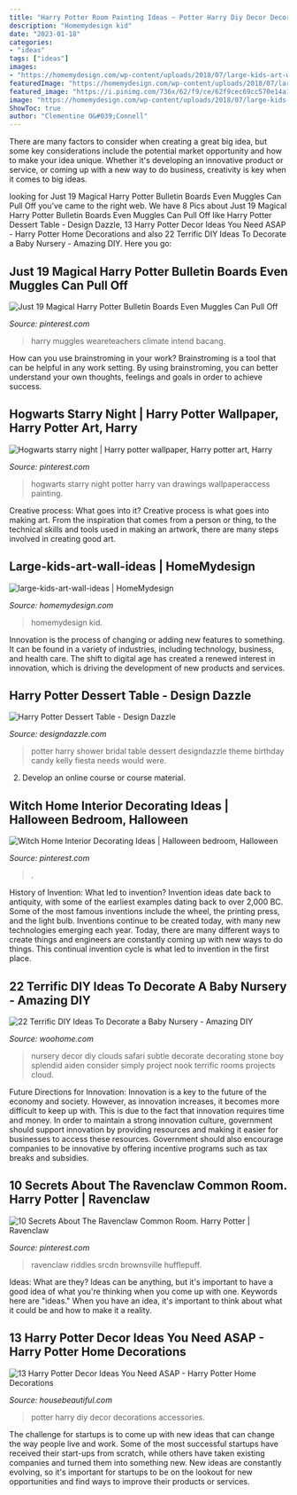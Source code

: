 ```yaml
---
title: "Harry Potter Room Painting Ideas ~ Potter Harry Diy Decor Decorations Accessories"
description: "Homemydesign kid"
date: "2023-01-18"
categories:
- "ideas"
tags: ["ideas"]
images:
- "https://homemydesign.com/wp-content/uploads/2018/07/large-kids-art-wall-ideas.jpg"
featuredImage: "https://homemydesign.com/wp-content/uploads/2018/07/large-kids-art-wall-ideas.jpg"
featured_image: "https://i.pinimg.com/736x/62/f9/ce/62f9cec69cc570e14a1aa73a818de7a0.jpg"
image: "https://homemydesign.com/wp-content/uploads/2018/07/large-kids-art-wall-ideas.jpg"
ShowToc: true
author: "Clementine O&#039;Connell"
---
```



There are many factors to consider when creating a great big idea, but some key considerations include the potential market opportunity and how to make your idea unique. Whether it's developing an innovative product or service, or coming up with a new way to do business, creativity is key when it comes to big ideas.

	

		
looking for Just 19 Magical Harry Potter Bulletin Boards Even Muggles Can Pull Off you've came to the right web. We have 8 Pics about Just 19 Magical Harry Potter Bulletin Boards Even Muggles Can Pull Off like Harry Potter Dessert Table - Design Dazzle, 13 Harry Potter Decor Ideas You Need ASAP - Harry Potter Home Decorations and also 22 Terrific DIY Ideas To Decorate a Baby Nursery - Amazing DIY. Here you go:
		
    
## Just 19 Magical Harry Potter Bulletin Boards Even Muggles Can Pull Off

<img loading=lazy src="https://i.pinimg.com/736x/62/f9/ce/62f9cec69cc570e14a1aa73a818de7a0.jpg" onerror="this.onerror=null;this.src='https://tse2.mm.bing.net/th?id=OIP.Uu4AstiHHsO8_jkkA4lWfwHaPj&amp;pid=15.1';" alt="Just 19 Magical Harry Potter Bulletin Boards Even Muggles Can Pull Off">

_Source: pinterest.com_

>harry muggles weareteachers climate intend bacang. 

	

How can you use brainstroming in your work?
Brainstroming is a tool that can be helpful in any work setting. By using brainstroming, you can better understand your own thoughts, feelings and goals in order to achieve success.

    
## Hogwarts Starry Night | Harry Potter Wallpaper, Harry Potter Art, Harry

<img loading=lazy src="https://i.pinimg.com/736x/8f/d3/2f/8fd32f68fe46dc3264caacaafb5a276b.jpg" onerror="this.onerror=null;this.src='https://tse4.mm.bing.net/th?id=OIP.dALza_vrUv3xuj1D0zN1NQHaJP&amp;pid=15.1';" alt="Hogwarts starry night | Harry potter wallpaper, Harry potter art, Harry">

_Source: pinterest.com_

>hogwarts starry night potter harry van drawings wallpaperaccess painting. 

	

Creative process: What goes into it?
Creative process is what goes into making art. From the inspiration that comes from a person or thing, to the technical skills and tools used in making an artwork, there are many steps involved in creating good art.

    
## Large-kids-art-wall-ideas | HomeMydesign

<img loading=lazy src="https://homemydesign.com/wp-content/uploads/2018/07/large-kids-art-wall-ideas.jpg" onerror="this.onerror=null;this.src='https://tse2.mm.bing.net/th?id=OIP._kyggLcT9nrQ1u0hSBCGRwHaLI&amp;pid=15.1';" alt="large-kids-art-wall-ideas | HomeMydesign">

_Source: homemydesign.com_

>homemydesign kid. 

	

Innovation is the process of changing or adding new features to something. It can be found in a variety of industries, including technology, business, and health care. The shift to digital age has created a renewed interest in innovation, which is driving the development of new products and services.

    
## Harry Potter Dessert Table - Design Dazzle

<img loading=lazy src="http://www.designdazzle.com/wp-content/uploads/2013/08/Kelly-Bridal-Shower-Harry-Potter-10.jpg" onerror="this.onerror=null;this.src='https://tse4.mm.bing.net/th?id=OIP.FmTXzgkzqsSC4ZGe4jfflgAAAA&amp;pid=15.1';" alt="Harry Potter Dessert Table - Design Dazzle">

_Source: designdazzle.com_

>potter harry shower bridal table dessert designdazzle theme birthday candy kelly fiesta needs would were. 

	

2. Develop an online course or course material.

    
## Witch Home Interior Decorating Ideas | Halloween Bedroom, Halloween

<img loading=lazy src="https://i.pinimg.com/736x/f9/a2/c7/f9a2c748425d53faa7522920176baa40.jpg" onerror="this.onerror=null;this.src='https://tse4.mm.bing.net/th?id=OIP.rcTZiFjryBr0cljlBrKkFQHaLG&amp;pid=15.1';" alt="Witch Home Interior Decorating Ideas | Halloween bedroom, Halloween">

_Source: pinterest.com_

>. 

	

History of Invention: What led to invention?
Invention ideas date back to antiquity, with some of the earliest examples dating back to over 2,000 BC. Some of the most famous inventions include the wheel, the printing press, and the light bulb. Inventions continue to be created today, with many new technologies emerging each year. Today, there are many different ways to create things and engineers are constantly coming up with new ways to do things. This continual invention cycle is what led to invention in the first place.

    
## 22 Terrific DIY Ideas To Decorate A Baby Nursery - Amazing DIY

<img loading=lazy src="https://www.woohome.com/wp-content/uploads/2016/04/Decorating-ideas-for-Nursery-19.jpg" onerror="this.onerror=null;this.src='https://tse2.mm.bing.net/th?id=OIP.0kFqGFSSu7WHdXZAchOgeAHaLH&amp;pid=15.1';" alt="22 Terrific DIY Ideas To Decorate a Baby Nursery - Amazing DIY">

_Source: woohome.com_

>nursery decor diy clouds safari subtle decorate decorating stone boy splendid aiden consider simply project nook terrific rooms projects cloud. 

	

Future Directions for Innovation:
Innovation is a key to the future of the economy and society. However, as innovation increases, it becomes more difficult to keep up with. This is due to the fact that innovation requires time and money. In order to maintain a strong innovation culture, government should support innovation by providing resources and making it easier for businesses to access these resources. Government should also encourage companies to be innovative by offering incentive programs such as tax breaks and subsidies.

    
## 10 Secrets About The Ravenclaw Common Room. Harry Potter | Ravenclaw

<img loading=lazy src="https://i.pinimg.com/736x/44/30/7a/44307a33b1710745c8a98e5a3f55b7c2.jpg" onerror="this.onerror=null;this.src='https://tse2.mm.bing.net/th?id=OIP.Fe_g1CcHHSvcVbZtCaLKswHaDt&amp;pid=15.1';" alt="10 Secrets About The Ravenclaw Common Room. Harry Potter | Ravenclaw">

_Source: pinterest.com_

>ravenclaw riddles srcdn brownsville hufflepuff. 

	

Ideas: What are they?
Ideas can be anything, but it's important to have a good idea of what you're thinking when you come up with one. Keywords here are "ideas." When you have an idea, it's important to think about what it could be and how to make it a reality.

    
## 13 Harry Potter Decor Ideas You Need ASAP - Harry Potter Home Decorations

<img loading=lazy src="https://hips.hearstapps.com/hmg-prod.s3.amazonaws.com/images/harry-potter-decor-1532114249.png?crop=1.00xw:1.00xh;0,0&amp;resize=1200:*" onerror="this.onerror=null;this.src='https://tse3.mm.bing.net/th?id=OIP.eTpjsQ3sKPx2Q0Lg_TymswHaDt&amp;pid=15.1';" alt="13 Harry Potter Decor Ideas You Need ASAP - Harry Potter Home Decorations">

_Source: housebeautiful.com_

>potter harry diy decor decorations accessories. 

	

The challenge for startups is to come up with new ideas that can change the way people live and work. Some of the most successful startups have received their start-ups from scratch, while others have taken existing companies and turned them into something new. New ideas are constantly evolving, so it's important for startups to be on the lookout for new opportunities and find ways to improve their products or services.

